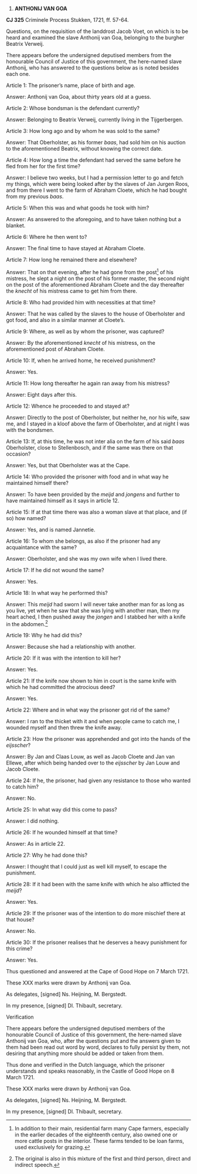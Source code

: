 1.  **ANTHONIJ VAN GOA**

**CJ 325** Criminele Process Stukken, 1721, ff. 57-64.

Questions, on the requisition of the landdrost Jacob Voet, on which is
to be heard and examined the slave Anthonij van Goa, belonging to the
burgher Beatrix Verweij.

There appears before the undersigned deputised members from the
honourable Council of Justice of this government, the here-named slave
Anthonij, who has answered to the questions below as is noted besides
each one.

Article 1: The prisoner’s name, place of birth and age.

Answer: Anthonij van Goa, about thirty years old at a guess.

Article 2: Whose bondsman is the defendant currently?

Answer: Belonging to Beatrix Verweij, currently living in the
Tijgerbergen.

Article 3: How long ago and by whom he was sold to the same?

Answer: That Oberholster, as his former *baas*, had sold him on his
auction to the aforementioned Beatrix, without knowing the correct date.

Article 4: How long a time the defendant had served the same before he
fled from her for the first time?

Answer: I believe two weeks, but I had a permission letter to go and
fetch my things, which were being looked after by the slaves of Jan
Jurgen Roos, and from there I went to the farm of Abraham Cloete, which
he had bought from my previous *baas*.

Article 5: When this was and what goods he took with him?

Answer: As answered to the aforegoing, and to have taken nothing but a
blanket.

Article 6: Where he then went to?

Answer: The final time to have stayed at Abraham Cloete.

Article 7: How long he remained there and elsewhere?

Answer: That on that evening, after he had gone from the post[^1] of his
mistress, he slept a night on the post of his former master, the second
night on the post of the aforementioned Abraham Cloete and the day
thereafter the *knecht* of his mistress came to get him from there.

Article 8: Who had provided him with necessities at that time?

Answer: That he was called by the slaves to the house of Oberholster and
got food, and also in a similar manner at Cloete’s.

Article 9: Where, as well as by whom the prisoner, was captured?

Answer: By the aforementioned *knecht* of his mistress, on the
aforementioned post of Abraham Cloete.

Article 10: If, when he arrived home, he received punishment?

Answer: Yes.

Article 11: How long thereafter he again ran away from his mistress?

Answer: Eight days after this.

Article 12: Whence he proceeded to and stayed at?

Answer: Directly to the post of Oberholster, but neither he, nor his
wife, saw me, and I stayed in a kloof above the farm of Oberholster, and
at night I was with the bondsmen.

Article 13: If, at this time, he was not inter alia on the farm of his
said *baas* Oberholster, close to Stellenbosch, and if the same was
there on that occasion?

Answer: Yes, but that Oberholster was at the Cape.

Article 14: Who provided the prisoner with food and in what way he
maintained himself there?

Answer: To have been provided by the *meijd* and *jongens* and further
to have maintained himself as it says in article 12.

Article 15: If at that time there was also a woman slave at that place,
and (if so) how named?

Answer: Yes, and is named Jannetie.

Article 16: To whom she belongs, as also if the prisoner had any
acquaintance with the same?

Answer: Oberholster, and she was my own wife when I lived there.

Article 17: If he did not wound the same?

Answer: Yes.

Article 18: In what way he performed this?

Answer: This *meijd* had sworn I will never take another man for as long
as you live, yet when he saw that she was lying with another man, then
my heart ached, I then pushed away the *jongen* and I stabbed her with a
knife in the abdomen.[^2]

Article 19: Why he had did this?

Answer: Because she had a relationship with another.

Article 20: If it was with the intention to kill her?

Answer: Yes.

Article 21: If the knife now shown to him in court is the same knife
with which he had committed the atrocious deed?

Answer: Yes.

Article 22: Where and in what way the prisoner got rid of the same?

Answer: I ran to the thicket with it and when people came to catch me, I
wounded myself and then threw the knife away.

Article 23: How the prisoner was apprehended and got into the hands of
the *eijsscher*?

Answer: By Jan and Claas Louw, as well as Jacob Cloete and Jan van
Ellewe, after which being handed over to the *eijsscher* by Jan Louw and
Jacob Cloete.

Article 24: If he, the prisoner, had given any resistance to those who
wanted to catch him?

Answer: No.

Article 25: In what way did this come to pass?

Answer: I did nothing.

Article 26: If he wounded himself at that time?

Answer: As in article 22.

Article 27: Why he had done this?

Answer: I thought that I could just as well kill myself, to escape the
punishment.

Article 28: If it had been with the same knife with which he also
afflicted the *meijd*?

Answer: Yes.

Article 29: If the prisoner was of the intention to do more mischief
there at that house?

Answer: No.

Article 30: If the prisoner realises that he deserves a heavy punishment
for this crime?

Answer: Yes.

Thus questioned and answered at the Cape of Good Hope on 7 March 1721.

These XXX marks were drawn by Anthonij van Goa.

As delegates, \[signed\] Ns. Heijning, M. Bergstedt.

In my presence, \[signed\] Dl. Thibault, secretary.

Verification

There appears before the undersigned deputised members of the honourable
Council of Justice of this government, the here-named slave Anthonij van
Goa, who, after the questions put and the answers given to them had been
read out word by word, declares to fully persist by them, not desiring
that anything more should be added or taken from them.

Thus done and verified in the Dutch language, which the prisoner
understands and speaks reasonably, in the Castle of Good Hope on 8 March
1721.

These XXX marks were drawn by Anthonij van Goa.

As delegates, \[signed\] Ns. Heijning, M. Bergstedt.

In my presence, \[signed\] Dl. Thibault, secretary.

[^1]: In addition to their main, residential farm many Cape farmers,
    especially in the earlier decades of the eighteenth century, also
    owned one or more cattle posts in the interior. These farms tended
    to be loan farms, used exclusively for grazing.

[^2]: The original is also in this mixture of the first and third
    person, direct and indirect speech.
